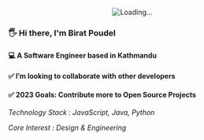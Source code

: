 <p align="center">
  <img src="https://media.giphy.com/media/1C8bHHJturSx2/giphy.gif" alt="Loading...">
</p>

### 🖐️ Hi there, I'm Birat Poudel

#### 💻 A Software Engineer based in Kathmandu

#### ✅ I’m looking to collaborate with other developers

#### ✅ 2023 Goals: Contribute more to Open Source Projects

_Technology Stack : JavaScript, Java, Python_

_Core Interest : Design & Engineering_
